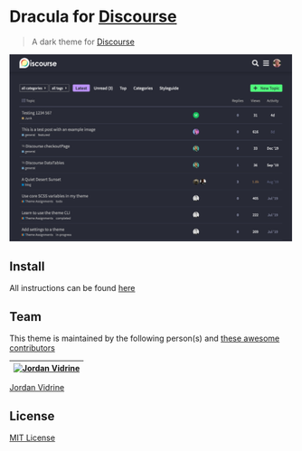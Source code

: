 # Dracula for [Discourse](https://www.discourse.org/)
> A dark theme for [Discourse](https://www.discourse.org/)

<img src="./discourse-dracula.png" width=500/>

## Install
All instructions can be found [here](https://meta.discourse.org/t/dracula-a-dark-theme-for-discourse/146350)

## Team

This theme is maintained by the following person(s) and [these awesome contributors](https://github.com/jordanvidrine/discourse-dracula-theme/graphs/contributors)

[![Jordan Vidrine](https://avatars0.githubusercontent.com/u/30537603?v=4&s=100)](https://github.com/jordanvidrine) |
--- |
[Jordan Vidrine](https://github.com/jordanvidrine)

## License

[MIT License](./LICENSE)